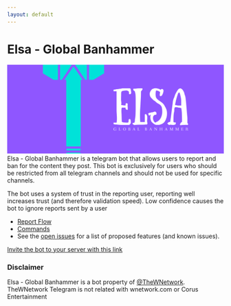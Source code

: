 ```yaml
---
layout: default
---
```


# Elsa - Global Banhammer

![Cover](assets/img/cover.png)
Elsa - Global Banhammer is a telegram bot that allows users to report and ban for the content they post.
This bot is exclusively for users who should be restricted from all telegram channels and should not be used for specific channels.

The bot uses a system of trust in the reporting user, reporting well increases trust (and therefore validation speed). Low confidence causes the bot to ignore reports sent by a user

- [Report Flow](report.md)
- [Commands](commands.md)
- See the [open issues](https://github.com/TheWNetwork/ggbanbot-issues/issues) for a list of proposed features (and known issues).

[Invite the bot to your server with this link](https://t.me/ggbanbot)

### Disclaimer
Elsa - Global Banhammer is a bot property of [@TheWNetwork](https://t.me/TheWNetwork). 
TheWNetwork Telegram is not related with wnetwork.com or Corus Entertainment
